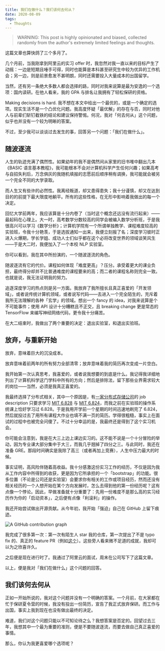 ```yaml
---
title: 我们在做什么？我们该何去何从？
date: 2020-08-09
tags:
  - Thoughts
---
```


> WARNING: This post is highly opinionated and biased, collected randomly from the author's extremely limited feelings and thoughts.

这篇文章也算快鸽了三个多月了。

几个月前，当我刚拿到阿里云的实习 offer 时，我忽然对我一直以来的目标产生了动摇：一边是短期且唾手可得，同时也能算是本科甚至研究生中较为优异的工作机会；另一边，则是前景愈发不甚明朗，同时还需要投入大量成本的出国留学。

当然，还有另一条绝大多数人都会选择的路，同时对我来说算是最为安逸的一个选项：国内读研。在他人看来，我的 GPA 与排名让我拥有了轻松保研的资格。

Making decisions is hard. 我不想在本文中给出一个最优的，或是一个确定的选项。现实生活不是一个凸优化问题。我高度怀疑「最优解」的存在与否，同时对他人与前辈们斩钉截铁的结论和建议保持警惕。何况，我对「何去何从」这个问题，似乎也并没有一个较为明晰的答案。

不过，至少我可以谈谈过去发生的事，回答另一个问题：<Underline>「我们在做什么」</Underline>。

## 随波逐流

人生的轨迹充满了偶然性。如果幼年的我不是偶然间从家里的旧书堆中翻出几本《BASIC 语言基本教程》，我可能根本不会对计算机科学产生任何兴趣；如果高考与自招失利后，万念俱灰的我随机填报的志愿前后顺序稍有调换，我可能就会被另一个完全不同的大学录取。

而人生又有些许的必然性。我离经叛道，却又患得患失；我十分谨慎，却又在达到目的的前提下最大限度地躺平。所有的这些性格，在无形中影响着我做出的每一个决定。

回忆大学前两年，我应该算是十分内卷了（当时这个概念还远没有流行起来）——最起码在心理上。大一时，高考数学分数较高的同学会被编入数学分析班，于是我很高兴可以学习《数学分析》；计算机学院有一个所谓单独教学、课程难度较高的实验班，令我十分艳羡，于是选拔通知一出来，我便立刻报了名；深度学习彼时正进入火爆期，学长学姐、成功人士们似乎都在这个必将改变世界的领域谈笑风生——于是大二时，我便加入了一个本校 NLP 实验室。

你可以看到，我在其中所扮演的，一个<Underline>随波逐流</Underline>的角色。

随波逐流有它的代价。课程如何体现「难度更高」？压分。承受着更大的课业负担，最终得分却并不比普通难度的课程要来的高；而二者的课程名称则完全一致。也就是说，我无法证明我的努力。

追逐深度学习的热点则是另一方面。我放弃了我所擅长且真正喜爱的「开发领域」，或者说传统计算机领域，或者说写代码——去进入一个完全陌生的，充斥着我所无法理解的各种「玄学」的领域。想出一个 fancy 的 idea，对我来说算是个不可能事件；使用 API 设计十分糟糕且不正交，且 breaking change 更是常态的 TensorFlow 来编写神经网络代码，更令我十分痛苦。

在大二结束时，我做出了两个重要的决定：<Underline>退出实验室，和退出实验班</Underline>。

## 放弃，与重新开始

放弃，意味着巨大的沉没成本。

放弃意味着前两年的所有努力全部清零；放弃意味着我的简历再次变成一片空白。

我开始第一次认真思考，我喜爱的，或者说我想要的到底是什么。我记得我详细地列出了计算机科学这门学科中所有的方向；然后是排除法，留下那些业界需求较大的岗位——当然，必须是我真正喜爱的。

我最终选择了分布式相关，其中一个原因是，有[一家分布式存储公司](https://www.smartx.com/)的 job description 只要求学习 [MIT 6.828](https://pdos.csail.mit.edu/6.828/2020/) 与 [MIT 6.824](https://pdos.csail.mit.edu/6.824/)，而我之前在实验班的操作系统课上恰好学习过 6.828。于是我用开学前一个星期的时间迅速地刷完了 6.824，然后就投过去了用所有课程大作业也填不满一页的简历。学得很粗糙，事实上在面试的过程中也被完全问傻了。不过十分幸运的是，我最终还是得到了这个实习机会。

你可能会注意到，我是在大三上边上课边实习的。这不能不说是一个十分冒险的举动，因为专业课大部分集中于大三，而我几乎翘掉了四分之三。与此同时，我还在准备 GRE。那段时间确实是我除了高三（或者再加上竞赛），人生中压力最大的时候。

事实证明，高风险伴随着高收益。我十分感激这份实习工作的经历，不仅是因为我从工作内容中所得到的收获，更是因为它所承担的一个「bootstrap」的功能。很多位置（不论是公司还是实验室）会要求你有相关的工作或项目经历，然而还没有相关经历的一个人想开始在某个方向发展时，怎么去得到他的第一份经历呢？这有点像一个悖论。因此，早做准备就十分重要了：先用一份难度不是那么高的实习经历作为你的「启动资本」，之后便有点像「利滚利」的操作。

我还开始尝试做出开源贡献。从今年初，我开始「强迫」自己在 GitHub 上留下痕迹。

![A GitHub contribution graph](/images/where-shall-we-go/github.png 'My GitHub contribution graph in 2020')

我完成了很多第一次：第一次有陌生人 star 我的仓库，第一次提出了不是 typo fix 的、真正的 feature PR（例如[这个](https://github.com/rust-analyzer/rust-analyzer/pull/2843)）。这些旁人看来微不足道的成就，我却可以为之欣喜许久。

之后便是现在进行时了。我通过了阿里云的面试，周末在公司写下了这篇文章。

以上，便是我对「我们在做什么」这个问题的回答。

## 我们该何去何从

正如一开始所说的，我对这个问题并没有一个明确的答案。一个月前，在大家都在忙于保研夏令营的时候，我没有投出一份简历，宣告了我正式放弃保研。而工作与出国，事实上我到现在也没有做出最终的决定。

难道，我们对这个问题只能以不可知论待之么？我想答案是否定的。回望过去三年，我想其中一个最为重要的准则，便是不要随波逐流，而要去做自己真正喜爱的事情。

那么，你认为我更喜爱哪个选项呢？
